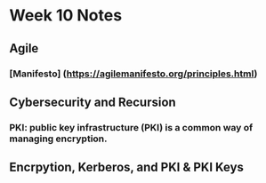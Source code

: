 # Week 10 Notes

## Agile
### [Manifesto] (https://agilemanifesto.org/principles.html)


## Cybersecurity and Recursion

### PKI: public key infrastructure (PKI) is a common way of managing encryption.

## Encrpytion, Kerberos, and PKI & PKI Keys

### 